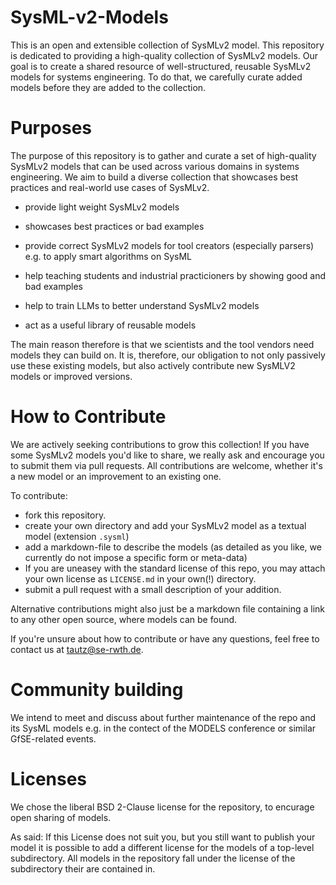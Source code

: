 # SysML-v2-Models

This is an open and extensible collection of SysMLv2 model. This repository is
dedicated to providing a high-quality collection of SysMLv2 models. Our goal is
to create a shared resource of well-structured, reusable SysMLv2 models for
systems engineering. To do that, we carefully curate added models before they
are added to the collection. 

# Purposes
 
The purpose of this repository is to gather and curate a set of high-quality
SysMLv2 models that can be used across various domains in systems engineering.
We aim to build a diverse collection that showcases best practices and
real-world use cases of SysMLv2. 

* provide light weight SysMLv2 models 

* showcases best practices or bad examples

* provide correct SysMLv2 models for tool creators (especially parsers) e.g. to
apply smart algorithms on SysML 

* help teaching students and industrial practicioners by showing good and bad
  examples 
  
* help to train LLMs to better understand SysMLv2 models

* act as a useful library of reusable models

The main reason therefore is that we scientists and the tool vendors need models
they can build on. It is, therefore, our obligation to not only passively use
these existing models, but also actively contribute new SysMLV2 models or
improved versions. 

# How to Contribute

We are actively seeking contributions to grow this collection! If you have some
SysMLv2 models you'd like to share, we really ask and encourage you to submit
them via pull requests. All contributions are welcome, whether it's a new model
or an improvement to an existing one. 

To contribute:

* fork this repository.
* create your own directory and add your SysMLv2 model as a textual model
  (extension `.sysml`) 
* add a markdown-file to describe the models (as detailed as you like, we
  currently do not impose a specific form or meta-data)
* If you are uneasey with the standard license of this repo, you may attach your
  own license as `LICENSE.md` in your own(!) directory. 
* submit a pull request with a small description of your addition.

Alternative contributions might also just be a markdown file containing a link
to any other open source, where models can be found.

If you're unsure about how to contribute or have any questions, feel free to
contact us at tautz@se-rwth.de. 

# Community building

We intend to meet and discuss about further maintenance of the repo and its
SysML models e.g. in the contect of the MODELS conference or similar
GfSE-related events. 

# Licenses

We chose the liberal BSD 2-Clause license for the repository, to encurage open sharing of
models. 

As said: If this License does not suit you, but you still want to publish your
model it is possible to add a different license for the models of a top-level
subdirectory. All models in the repository fall under the license of the
subdirectory their are contained in. 

